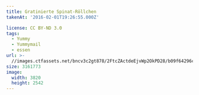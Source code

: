 ```yaml
---
title: Gratinierte Spinat-Röllchen
takenAt: '2016-02-01T19:26:55.000Z'

license: CC BY-ND 3.0
tags:
  - Yummy
  - Yummymail
  - essen
url: >-
  //images.ctfassets.net/bncv3c2gt878/2FtcZActdeEjvWp2OkPD28/b09f64296cb860e474fcf12f10fbe914/gratinierte-spinat-rllchen_24185650233_o
size: 3161773
image:
  width: 3820
  height: 2542
---
```

